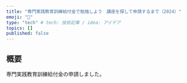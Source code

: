 ```yaml
---
title: "専門実践教育訓練給付金で勉強しよう　講座を探して申請するまで（2024）"
emoji: "💭"
type: "tech" # tech: 技術記事 / idea: アイデア
topics: []
published: false
---
```



## 概要

専門実践教育訓練給付金の申請しました。
